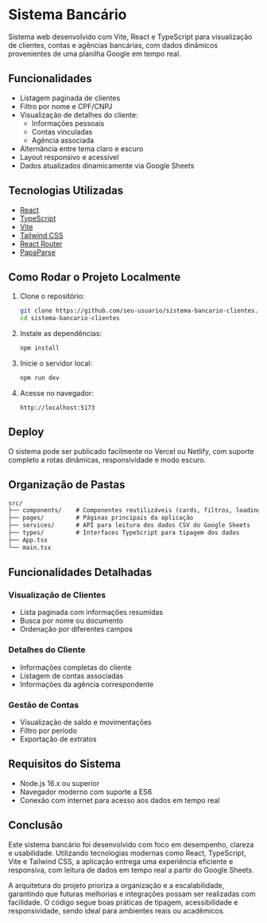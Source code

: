 # Sistema Bancário

Sistema web desenvolvido com Vite, React e TypeScript para visualização de clientes, contas e agências bancárias, com dados dinâmicos provenientes de uma planilha Google em tempo real.

## Funcionalidades

- Listagem paginada de clientes
- Filtro por nome e CPF/CNPJ
- Visualização de detalhes do cliente:
  - Informações pessoais
  - Contas vinculadas
  - Agência associada
- Alternância entre tema claro e escuro
- Layout responsivo e acessível
- Dados atualizados dinamicamente via Google Sheets

## Tecnologias Utilizadas

- [React](https://reactjs.org/)
- [TypeScript](https://www.typescriptlang.org/)
- [Vite](https://vitejs.dev/)
- [Tailwind CSS](https://tailwindcss.com/)
- [React Router](https://reactrouter.com/)
- [PapaParse](https://www.papaparse.com/)

## Como Rodar o Projeto Localmente

1. Clone o repositório:

   ```bash
   git clone https://github.com/seu-usuario/sistema-bancario-clientes.git
   cd sistema-bancario-clientes
   ```

2. Instale as dependências:

   ```bash
   npm install
   ```

3. Inicie o servidor local:

   ```bash
   npm run dev
   ```

4. Acesse no navegador:

   ```
   http://localhost:5173
   ```

## Deploy

O sistema pode ser publicado facilmente no Vercel ou Netlify, com suporte completo a rotas dinâmicas, responsividade e modo escuro.

## Organização de Pastas

```txt
src/
├── components/    # Componentes reutilizáveis (cards, filtros, loading)
├── pages/         # Páginas principais da aplicação
├── services/      # API para leitura dos dados CSV do Google Sheets
├── types/         # Interfaces TypeScript para tipagem dos dados
├── App.tsx
└── main.tsx
```

## Funcionalidades Detalhadas

### Visualização de Clientes

- Lista paginada com informações resumidas
- Busca por nome ou documento
- Ordenação por diferentes campos

### Detalhes do Cliente

- Informações completas do cliente
- Listagem de contas associadas
- Informações da agência correspondente

### Gestão de Contas

- Visualização de saldo e movimentações
- Filtro por período
- Exportação de extratos

## Requisitos do Sistema

- Node.js 16.x ou superior
- Navegador moderno com suporte a ES6
- Conexão com internet para acesso aos dados em tempo real

## Conclusão

Este sistema bancário foi desenvolvido com foco em desempenho, clareza e usabilidade. Utilizando tecnologias modernas como React, TypeScript, Vite e Tailwind CSS, a aplicação entrega uma experiência eficiente e responsiva, com leitura de dados em tempo real a partir do Google Sheets.

A arquitetura do projeto prioriza a organização e a escalabilidade, garantindo que futuras melhorias e integrações possam ser realizadas com facilidade. O código segue boas práticas de tipagem, acessibilidade e responsividade, sendo ideal para ambientes reais ou acadêmicos.



